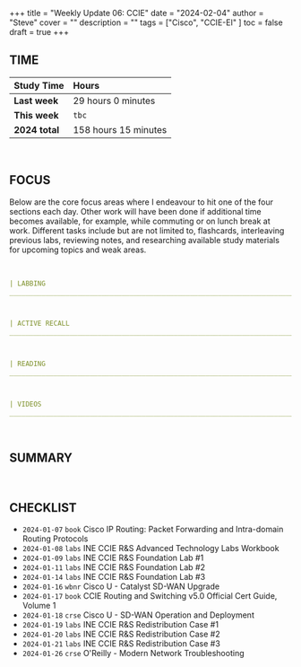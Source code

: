 +++
title = "Weekly Update 06: CCIE"
date = "2024-02-04"
author = "Steve"
cover = ""
description = ""
tags = ["Cisco", "CCIE-EI" ]
toc = false
draft = true
+++

## TIME

| Study Time     | Hours               |
|:---------------|:--------------------|
| **Last week**  | 29 hours 0 minutes |
| **This week**  | ```tbc``` |
| **2024 total** | 158 hours 15 minutes |

&nbsp;

## FOCUS 

Below are the core focus areas where I endeavour to hit one of the four sections each day. Other work will have been done if additional time becomes available, for example, while commuting or on lunch break at work. Different tasks include but are not limited to, flashcards, interleaving previous labs, reviewing notes, and researching available study materials for upcoming topics and weak areas.

&nbsp;

```YAML
| LABBING 
___________________________________________________________________________________________________



| ACTIVE RECALL
___________________________________________________________________________________________________



| READING 
___________________________________________________________________________________________________



| VIDEOS 
___________________________________________________________________________________________________


```
&nbsp;

## SUMMARY 



&nbsp;

## CHECKLIST

+ ```2024-01-07``` ```book``` Cisco IP Routing: Packet Forwarding and Intra-domain Routing Protocols
+ ```2024-01-08``` ```labs``` INE CCIE R&S Advanced Technology Labs Workbook
+ ```2024-01-09``` ```labs``` INE CCIE R&S Foundation Lab #1
+ ```2024-01-11``` ```labs``` INE CCIE R&S Foundation Lab #2
+ ```2024-01-14``` ```labs``` INE CCIE R&S Foundation Lab #3
+ ```2024-01-16``` ```wbnr``` Cisco U - Catalyst SD-WAN Upgrade 
+ ```2024-01-17``` ```book``` CCIE Routing and Switching v5.0 Official Cert Guide, Volume 1 
+ ```2024-01-18``` ```crse``` Cisco U - SD-WAN Operation and Deployment 
+ ```2024-01-19``` ```labs``` INE CCIE R&S Redistribution Case #1
+ ```2024-01-20``` ```labs``` INE CCIE R&S Redistribution Case #2
+ ```2024-01-21``` ```labs``` INE CCIE R&S Redistribution Case #3
+ ```2024-01-26``` ```crse``` O'Reilly - Modern Network Troubleshooting